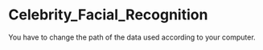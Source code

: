 # Celebrity_Facial_Recognition
You have to change the path of the data used according to your computer.
